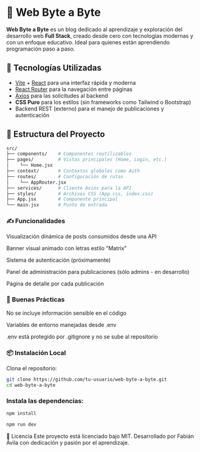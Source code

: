 # 🧠 Web Byte a Byte

**Web Byte a Byte** es un blog dedicado al aprendizaje y exploración del desarrollo web **Full Stack**, creado desde cero con tecnologías modernas y con un enfoque educativo. Ideal para quienes están aprendiendo programación paso a paso.

## 🚀 Tecnologías Utilizadas

- [Vite](https://vitejs.dev/) + [React](https://reactjs.org/) para una interfaz rápida y moderna
- [React Router](https://reactrouter.com/) para la navegación entre páginas
- [Axios](https://axios-http.com/) para las solicitudes al backend
- **CSS Puro** para los estilos (sin frameworks como Tailwind o Bootstrap)
- Backend REST (externo) para el manejo de publicaciones y autenticación

## 📁 Estructura del Proyecto

```bash
src/
├── components/    # Componentes reutilizables
├── pages/         # Vistas principales (Home, Login, etc.)
│    └── Home.jsx  
├── context/       # Contextos globales como Auth
├── routes/        # Configuración de rutas
│    └── AppRouter.jsx
├── services/      # Cliente Axios para la API
├── styles/        # Archivos CSS (App.css, index.css)
├── App.jsx        # Componente principal
└── main.jsx       # Punto de entrada
```
### ✍️ Funcionalidades
Visualización dinámica de posts consumidos desde una API

Banner visual animado con letras estilo "Matrix"

Sistema de autenticación (próximamente)

Panel de administración para publicaciones (sólo admins - en desarrollo)

Página de detalle por cada publicación

### 🔐 Buenas Prácticas
No se incluye información sensible en el código

Variables de entorno manejadas desde .env

.env está protegido por .gitignore y no se sube al repositorio

### 📦 Instalación Local
Clona el repositorio:
```bash
git clone https://github.com/tu-usuario/web-byte-a-byte.git
cd web-byte-a-byte
```
### Instala las dependencias:

```bash
npm install
```

```bash
npm run dev
```
📄 Licencia
Este proyecto está licenciado bajo MIT.
Desarrollado por Fabián Ávila con dedicación y pasión por el aprendizaje.
